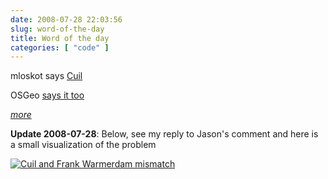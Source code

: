 ```yaml
---
date: 2008-07-28 22:03:56
slug: word-of-the-day
title: Word of the day
categories: [ "code" ]
---
```


mloskot says [Cuil](http://www.cuil.com/)




OSGeo [says it too](http://www.cuil.com/search?q=osgeo)




_[more](http://searchengineland.com/080728-000100.php)_





**Update 2008-07-28**: Below, see my reply to Jason's comment and here is a small visualization of the problem




[![Cuil and Frank Warmerdam mismatch](http://farm4.static.flickr.com/3241/2712884907_eaed1c6401_m.jpg)](http://www.flickr.com/photos/mloskot/2712884907/)
